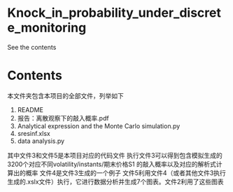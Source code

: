 # Knock_in_probability_under_discrete_monitoring
See the contents 

# Contents

本文件夹包含本项目的全部文件，列举如下

1. README
2. 报告：离散观察下的敲入概率.pdf
3. Analytical expression and the Monte Carlo simulation.py
4. sresinf.xlsx
5. data analysis.py

其中文件3和文件5是本项目对应的代码文件
执行文件3可以得到包含模拟生成的3200个对应不同volatility/instants/期末价格S1 的敲入概率以及对应的解析式计算出的概率
文件4是文件3生成的一个例子
文件5利用文件4（或者其他文件3执行生成的.xslx文件）执行，它进行数据分析并生成7个图表。文件2利用了这些图表

